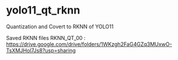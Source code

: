 # yolo11_qt_rknn
Quantization and Covert to RKNN of YOLO11

Saved RKNN files
RKNN_QT_00 : https://drive.google.com/drive/folders/1WKzgh2FaG4GZq3MUxwO-TsXMJHol7Js8?usp=sharing 

